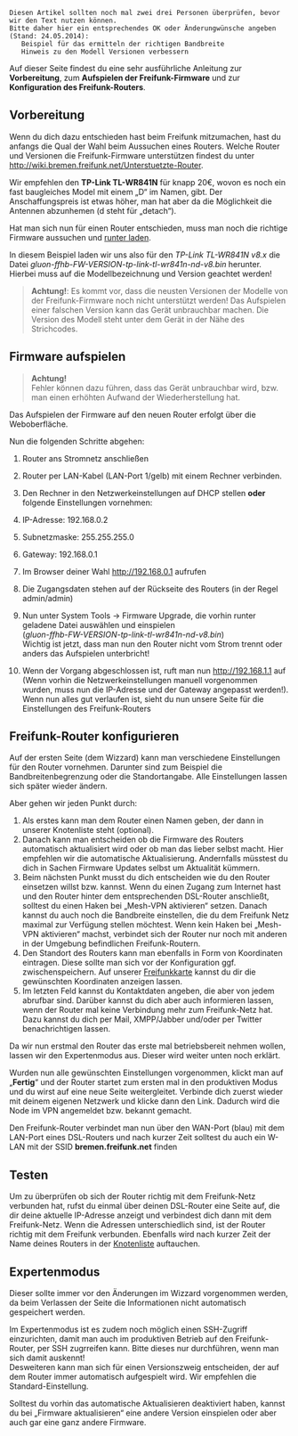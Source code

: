     Diesen Artikel sollten noch mal zwei drei Personen überprüfen, bevor wir den Text nutzen können.
    Bitte daher hier ein entsprechendes OK oder Änderungwünsche angeben (Stand: 24.05.2014): 
       Beispiel für das ermitteln der richtigen Bandbreite
       Hinweis zu den Modell Versionen verbessern



Auf dieser Seite findest du eine sehr ausführliche Anleitung zur **Vorbereitung**, zum **Aufspielen der Freifunk-Firmware** und zur **Konfiguration des Freifunk-Routers**.

## Vorbereitung

Wenn du dich dazu entschieden hast beim Freifunk mitzumachen, hast du anfangs die Qual der Wahl beim Aussuchen eines Routers. Welche Router und Versionen die Freifunk-Firmware unterstützen findest du unter http://wiki.bremen.freifunk.net/Unterstuetzte-Router.   

Wir empfehlen den  **TP-Link TL-WR841N** für knapp 20€, wovon es noch ein fast baugleiches Model mit einem „D“ im Namen, gibt. Der Anschaffungspreis ist etwas höher, man hat aber da die Möglichkeit die Antennen abzunhemen (d steht für „detach“).

Hat man sich nun für einen Router entschieden, muss man noch die richtige Firmware aussuchen und [runter laden](http://downloads.bremen.freifunk.net/firmware/testing/factory/).  

In diesem Beispiel laden wir uns also für den  _TP-Link TL-WR841N v8.x_ die Datei _gluon-ffhb-*FW-VERSION*-tp-link-tl-wr841n-nd-v8.bin_ herunter. Hierbei muss auf die Modellbezeichnung und Version geachtet werden!

>**Achtung!**: Es kommt vor, dass die neusten Versionen der Modelle von der Freifunk-Firmware noch nicht unterstützt werden! Das Aufspielen einer falschen Version kann das Gerät unbrauchbar machen. Die Version des Modell steht unter dem Gerät in der Nähe des Strichcodes.

## Firmware aufspielen  

>**Achtung!**  
Fehler können dazu führen, dass das Gerät unbrauchbar wird, bzw. man einen erhöhten Aufwand der Wiederherstellung hat.

Das Aufspielen der Firmware auf den neuen Router erfolgt über die Weboberfläche.

Nun die folgenden Schritte abgehen:

1. Router ans Stromnetz anschließen
2. Router per LAN-Kabel (LAN-Port 1/gelb) mit einem Rechner verbinden.
3. Den Rechner in den Netzwerkeinstellungen auf DHCP stellen **oder** folgende Einstellungen vornehmen:
  1. IP-Adresse: 192.168.0.2
  2. Subnetzmaske: 255.255.255.0
  3. Gateway: 192.168.0.1
4. 	Im Browser deiner Wahl http://192.168.0.1 aufrufen
5. Die Zugangsdaten stehen auf der Rückseite des Routers (in der Regel admin/admin)
6. Nun unter System Tools -> Firmware Upgrade, die vorhin runter geladene  Datei auswählen und einspielen  
(_gluon-ffhb-*FW-VERSION*-tp-link-tl-wr841n-nd-v8.bin_)  
Wichtig ist jetzt, dass man nun den Router nicht vom Strom trennt oder anders das Aufspielen unterbricht!  

7. Wenn der Vorgang abgeschlossen ist, ruft man nun http://192.168.1.1 auf  (Wenn vorhin die Netzwerkeinstellungen manuell vorgenommen wurden, muss nun die IP-Adresse und der Gateway angepasst werden!).  
Wenn nun alles gut verlaufen ist, sieht du nun unsere Seite für die Einstellungen des Freifunk-Routers


## Freifunk-Router konfigurieren

Auf der ersten Seite (dem Wizzard) kann man verschiedene Einstellungen für den Router vornehmen. Darunter sind zum Beispiel die Bandbreitenbegrenzung oder die Standortangabe. Alle Einstellungen lassen sich später wieder ändern.

Aber gehen wir jeden Punkt durch:

1. Als erstes kann man dem Router einen Namen geben, der dann in unserer Knotenliste steht (optional).
2. Danach kann man entscheiden ob die Firmware des Routers automatisch aktualisiert wird oder ob man das lieber selbst macht. Hier empfehlen wir die automatische Aktualisierung. Andernfalls müsstest du dich in Sachen Firmware Updates selbst um Aktualität kümmern.
3. Beim nächsten Punkt musst du dich entscheiden wie du den Router einsetzen willst bzw. kannst. Wenn du einen Zugang zum Internet hast und den Router hinter dem entsprechenden DSL-Router anschließt, solltest du einen Haken bei „Mesh-VPN aktivieren“ setzen. Danach kannst du auch noch die Bandbreite einstellen, die du dem Freifunk Netz maximal zur Verfügung stellen möchtest. Wenn kein Haken bei „Mesh-VPN aktivieren“ machst, verbindet sich der Router nur noch mit anderen in der Umgebung befindlichen Freifunk-Routern.
4. Den Standort des Routers kann man ebenfalls in Form von Koordinaten eintragen. Diese sollte man sich vor der Konfiguration ggf. zwischenspeichern. Auf unserer [Freifunkkarte](http://bremen.freifunk.net/map/geomap.html) kannst du dir die gewünschten Koordinaten anzeigen lassen.
5. Im letzten Feld kannst du Kontaktdaten angeben, die aber von jedem abrufbar sind. Darüber kannst du dich aber auch informieren lassen, wenn der Router mal keine Verbindung mehr zum Freifunk-Netz hat. Dazu kannst du dich per Mail, XMPP/Jabber und/oder per Twitter benachrichtigen lassen.

Da wir nun erstmal den Router das erste mal betriebsbereit nehmen wollen, lassen wir den Expertenmodus aus. Dieser wird weiter unten noch erklärt.

Wurden nun alle gewünschten Einstellungen vorgenommen, klickt man auf „**Fertig**“ und der Router startet zum ersten mal in den produktiven Modus und du wirst auf eine neue Seite weitergleitet. Verbinde dich zuerst wieder mit deinem eigenen Netzwerk und klicke dann den Link. Dadurch wird die Node im VPN angemeldet bzw. bekannt gemacht.

Den Freifunk-Router verbindet man nun über den WAN-Port (blau) mit dem LAN-Port eines DSL-Routers und nach kurzer Zeit solltest du auch ein W-LAN mit der SSID **bremen.freifunk.net** finden 

## Testen

Um zu überprüfen ob sich der Router richtig mit dem Freifunk-Netz verbunden hat, rufst du einmal über deinen DSL-Router eine Seite auf, die dir deine aktuelle IP-Adresse anzeigt und verbindest dich dann mit dem Freifunk-Netz. Wenn die Adressen unterschiedlich sind, ist der Router richtig mit dem Freifunk verbunden. Ebenfalls wird nach kurzer Zeit der Name deines Routers in der [Knotenliste](http://bremen.freifunk.net/map/list.html) auftauchen. 

## Expertenmodus  

Dieser sollte immer vor den Änderungen im Wizzard vorgenommen werden, da beim Verlassen der Seite die Informationen nicht automatisch gespeichert werden.

Im Expertenmodus ist es zudem noch möglich einen SSH-Zugriff einzurichten, damit man auch im produktiven Betrieb auf den Freifunk-Router, per SSH zugrreifen kann. Bitte dieses nur durchführen, wenn man sich damit auskennt!  
Desweiteren kann man sich für einen Versionszweig entscheiden, der auf dem Router immer automatisch aufgespielt wird. Wir empfehlen die Standard-Einstellung.  

Solltest du vorhin das automatische Aktualisieren deaktiviert haben, kannst du bei „Firmware aktualisieren“ eine andere Version einspielen oder aber auch gar eine ganz andere Firmware.
